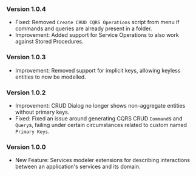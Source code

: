 ### Version 1.0.4

- Fixed: Removed `Create CRUD CQRS Operations` script from menu if commands and queries are already present in a folder.
- Improvement: Added support for Service Operations to also work against Stored Procedures.

### Version 1.0.3

- Improvement: Removed support for implicit keys, allowing keyless entities to now be modelled.

### Version 1.0.2

- Improvement: CRUD Dialog no longer shows non-aggregate entities without primary keys.
- Fixed: Fixed an issue around generating CQRS CRUD `Command`s and `Query`s, failing under certain circumstances related to custom named `Primary Keys`.

### Version 1.0.0

- New Feature: Services modeler extensions for describing interactions between an application's services and its domain.
